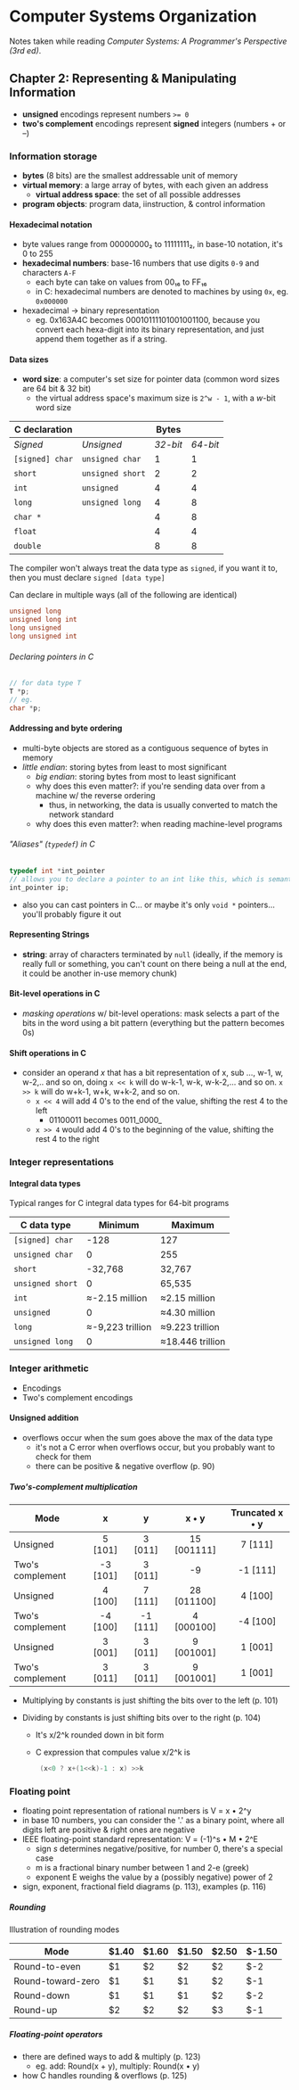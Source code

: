 # Computer Systems Organization

Notes taken while reading _Computer Systems: A Programmer's Perspective (3rd ed)_.



## Chapter 2: Representing & Manipulating Information

* __unsigned__ encodings represent numbers `>= 0`
* __two's complement__ encodings represent __signed__ integers (numbers + or –)

### Information storage

* __bytes__ (8 bits) are the smallest addressable unit of memory
* __virtual memory__: a large array of bytes, with each given an address
  * __virtual address space__: the set of all possible addresses
* __program objects__: program data, iinstruction, & control information

#### Hexadecimal notation

* byte values range from 00000000₂ to 11111111₂, in base-10 notation, it's 0 to 255
* __hexadecimal numbers__: base-16 numbers that use digits `0-9` and characters `A-F`
  * each byte can take on values from 00₁₆ to FF₁₆
  * in C: hexadecimal numbers are denoted to machines by using `0x`, eg. `0x000000`
* hexadecimal → binary representation
  * eg. 0x163A4C becomes 00010111101001001100, because you convert each hexa-digit into its binary representation, and just append them together as if a string.

#### Data sizes

* __word size__: a computer's set size for pointer data (common word sizes are 64 bit & 32 bit)
  * the virtual address space's maximum size is `2^w - 1`, with a _w_-bit word size

| C declaration   |                  | Bytes    |          |
| --------------- | ---------------- | -------- | -------- |
| *Signed*        | *Unsigned*       | *32-bit* | *64-bit* |
| `[signed] char` | `unsigned char`  | 1        | 1        |
| `short`         | `unsigned short` | 2        | 2        |
| `int`           | `unsigned`       | 4        | 4        |
| `long`          | `unsigned long`  | 4        | 8        |
| `char *`        |                  | 4        | 8        |
| `float`         |                  | 4        | 4        |
| `double`        |                  | 8        | 8        |

The compiler won't always treat the data type as `signed`, if you want it to, then you must declare `signed [data type]`

Can declare in multiple ways (all of the following are identical)

``` c
unsigned long
unsigned long int
long unsigned
long unsigned int
```

###### Declaring pointers in C

``` c
// for data type T
T *p;
// eg.
char *p;
```

#### Addressing and byte ordering

* multi-byte objects are stored as a contiguous sequence of bytes in memory
* _little endian_: storing bytes from least to most significant
  * _big endian_: storing bytes from most to least significant
  * why does this even matter?: if you're sending data over from a machine w/ the reverse ordering
    * thus, in networking, the data is usually converted  to match the network standard
  * why does this even matter?: when reading machine-level programs

###### "Aliases" (`typedef`) in C

``` c
typedef int *int_pointer
// allows you to declare a pointer to an int like this, which is semantically better
int_pointer ip;
```

* also you can cast pointers in C… or maybe it's only `void *` pointers… you'll probably figure it out

#### Representing Strings

* __string__: array of characters terminated by `null` (ideally, if the memory is really full or something, you can't count on there being a null at the end, it could be another in-use memory chunk)

#### Bit-level operations in C

* _masking operations_ w/ bit-level operations: mask selects a part of the bits in the word using a bit pattern (everything but the pattern becomes 0s)

#### Shift operations in C

* consider an operand _x_ that has a bit representation of x, sub …, w-1, w, w-2,.. and so on, doing `x << k` will do w-k-1, w-k, w-k-2,… and so on. `x >> k` will do w+k-1, w+k, w+k-2, and so on.
  * `x << 4` will add 4 0's to the end of the value, shifting the rest 4 to the left
    * 01100011 becomes 0011_0000_
  * `x >> 4` would add 4 0's to the beginning of the value, shifting the rest 4 to the right

### Integer representations

#### Integral data types

Typical ranges for C integral data types for 64-bit programs

| C data type      | Minimum          | Maximum          |
| ---------------- | ---------------- | ---------------- |
| `[signed] char`  | -128             | 127              |
| `unsigned char`  | 0                | 255              |
| `short`          | -32,768          | 32,767           |
| `unsigned short` | 0                | 65,535           |
| `int`            | ≈-2.15 million   | ≈2.15 million    |
| `unsigned`       | 0                | ≈4.30 million    |
| `long`           | ≈-9,223 trillion | ≈9.223 trillion  |
| `unsigned long`  | 0                | ≈18.446 trillion |

### Integer arithmetic

* Encodings
* Two's complement encodings

#### Unsigned addition

* overflows occur when the sum goes above the max of the data type
  * it's not a C error when overflows occur, but you probably want to check for them
  * there can be positive & negative overflow (p. 90)

##### Two's-complement multiplication

| Mode             |    x     |    y     |    x • y    | Truncated x • y |
| ---------------- | :------: | :------: | :---------: | :-------------: |
| Unsigned         | 5 [101]  | 3 [011]  | 15 [001111] |     7 [111]     |
| Two's complement | -3 [101] | 3 [011]  |     -9      |    -1 [111]     |
| Unsigned         | 4 [100]  | 7 [111]  | 28 [011100] |     4 [100]     |
| Two's complement | -4 [100] | -1 [111] | 4 [000100]  |    -4 [100]     |
| Unsigned         | 3 [001]  | 3 [011]  | 9 [001001]  |     1 [001]     |
| Two's complement | 3 [011]  | 3 [011]  | 9 [001001]  |     1 [001]     |

* Multiplying by constants is just shifting the bits over to the left (p. 101)

* Dividing by constants is just shifting bits over to the right (p. 104)

  * It's x/2^k rounded down in bit form

  * C expression that compules value x/2^k is

    ```c
     (x<0 ? x+(1<<k)-1 : x) >>k
    ```



### Floating point

* floating point representation of rational numbers is V = x • 2^y
* in base 10 numbers, you can consider the '.' as a binary point, where all digits left are positive & right ones are negative
* IEEE floating-point standard representation: V = (-1)^s • M • 2^E
  * sign *s* determines negative/positive,  for number 0, there's a special case
  * m is a fractional binary number between 1 and 2-e (greek)
  * exponent E weighs the value by a (possibly negative) power of 2
* sign, exponent, fractional field diagrams (p. 113), examples (p. 116)

##### Rounding

Illustration of rounding modes

| Mode              | $1.40 | $1.60 | $1.50 | $2.50 | $-1.50 |
| ----------------- | ----- | ----- | ----- | ----- | ------ |
| Round-to-even     | $1    | $2    | $2    | $2    | $-2    |
| Round-toward-zero | $1    | $1    | $1    | $2    | $-1    |
| Round-down        | $1    | $1    | $1    | $2    | $-2    |
| Round-up          | $2    | $2    | $2    | $3    | $-1    |

##### Floating-point operators

* there are defined ways to add & multiply (p. 123) 
  * eg. add: Round(x + y), multiply: Round(x • y)
* how C handles rounding & overflows (p. 125)